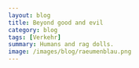 ```yaml
---
layout: blog
title: Beyond good and evil
category: blog
tags: [Verkehr]  
summary: Humans and rag dolls.
image: /images/blog/raeumenblau.png
---
```


